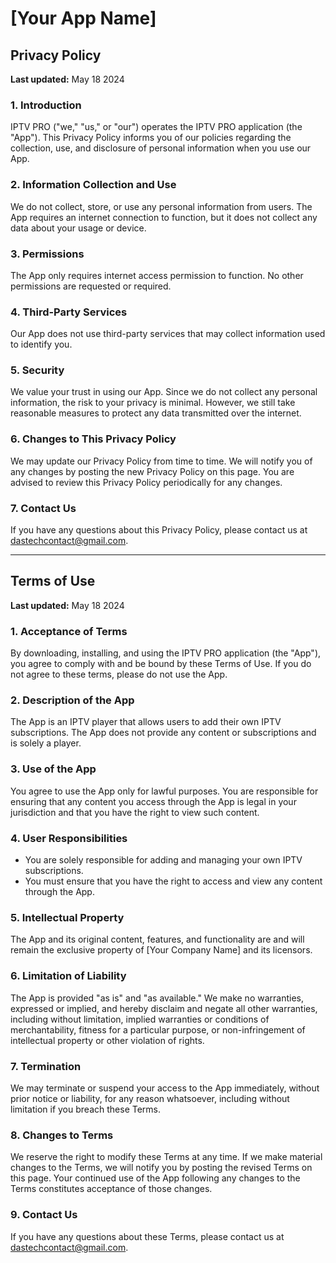 # [Your App Name]

## Privacy Policy

**Last updated:** May 18 2024

### 1. Introduction

IPTV PRO ("we," "us," or "our") operates the IPTV PRO application (the "App"). This Privacy Policy informs you of our policies regarding the collection, use, and disclosure of personal information when you use our App.

### 2. Information Collection and Use

We do not collect, store, or use any personal information from users. The App requires an internet connection to function, but it does not collect any data about your usage or device.

### 3. Permissions

The App only requires internet access permission to function. No other permissions are requested or required.

### 4. Third-Party Services

Our App does not use third-party services that may collect information used to identify you.

### 5. Security

We value your trust in using our App. Since we do not collect any personal information, the risk to your privacy is minimal. However, we still take reasonable measures to protect any data transmitted over the internet.

### 6. Changes to This Privacy Policy

We may update our Privacy Policy from time to time. We will notify you of any changes by posting the new Privacy Policy on this page. You are advised to review this Privacy Policy periodically for any changes.

### 7. Contact Us

If you have any questions about this Privacy Policy, please contact us at dastechcontact@gmail.com.

---

## Terms of Use

**Last updated:** May 18 2024

### 1. Acceptance of Terms

By downloading, installing, and using the IPTV PRO application (the "App"), you agree to comply with and be bound by these Terms of Use. If you do not agree to these terms, please do not use the App.

### 2. Description of the App

The App is an IPTV player that allows users to add their own IPTV subscriptions. The App does not provide any content or subscriptions and is solely a player.

### 3. Use of the App

You agree to use the App only for lawful purposes. You are responsible for ensuring that any content you access through the App is legal in your jurisdiction and that you have the right to view such content.

### 4. User Responsibilities

- You are solely responsible for adding and managing your own IPTV subscriptions.
- You must ensure that you have the right to access and view any content through the App.

### 5. Intellectual Property

The App and its original content, features, and functionality are and will remain the exclusive property of [Your Company Name] and its licensors.

### 6. Limitation of Liability

The App is provided "as is" and "as available." We make no warranties, expressed or implied, and hereby disclaim and negate all other warranties, including without limitation, implied warranties or conditions of merchantability, fitness for a particular purpose, or non-infringement of intellectual property or other violation of rights.

### 7. Termination

We may terminate or suspend your access to the App immediately, without prior notice or liability, for any reason whatsoever, including without limitation if you breach these Terms.

### 8. Changes to Terms

We reserve the right to modify these Terms at any time. If we make material changes to the Terms, we will notify you by posting the revised Terms on this page. Your continued use of the App following any changes to the Terms constitutes acceptance of those changes.

### 9. Contact Us

If you have any questions about these Terms, please contact us at dastechcontact@gmail.com.
